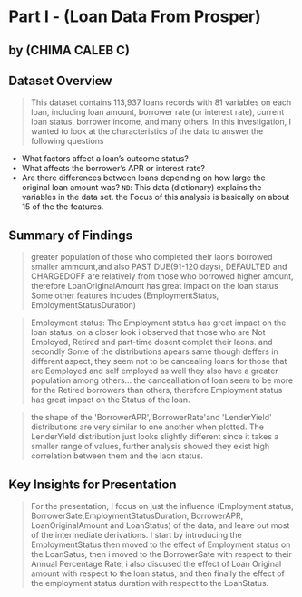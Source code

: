 # Part I - (Loan Data From Prosper)
## by (CHIMA CALEB C)

## Dataset Overview

> This dataset contains 113,937 loans records with 81 variables on each loan, including loan amount, borrower rate (or interest rate), current loan status, borrower income, and many others.
In this investigation, I wanted to look at the characteristics of the data to answer the following questions
- What factors affect a loan’s outcome status?
- What affects the borrower’s APR or interest rate?
- Are there differences between loans depending on how large the original loan amount was?
`NB`:
This data (dictionary) explains the variables in the data set.
the Focus of this analysis is basically  on about 15 of the the features.

## Summary of Findings

> greater population of those who completed their laons borrowed smaller ammount,and also PAST DUE(91-120 days), DEFAULTED and CHARGEDOFF are relatively from those who borrowed higher amount, therefore LoanOriginalAmount has great impact on the loan status
Some other features includes (EmploymentStatus, EmploymentStatusDuration)

> Employment status:
The Employment status has great impact on the loan status, on a closer look i observed that those who are Not Employed, Retired and part-time dosent complet their laons.
and secondly Some of the distributions apears same though deffers in different aspect, they seem not to be cancealing loans for those that are Eemployed and self employed as well  they also have a greater population among others... the cancealliation of loan seem to be more for the Retired borrowers than others, therefore Employment status has great impact on the Status of the loan.

> the shape of the 'BorrowerAPR','BorrowerRate'and 'LenderYield' distributions are very similar to one another when plotted. The LenderYield distribution just looks slightly different since it takes a smaller range of values, further analysis showed they exist high correlation between them and the laon status.

## Key Insights for Presentation

>For the presentation, I focus on just the influence (Employment status, BorrowerSate,EmploymentStatusDuration, BorrowerAPR, LoanOriginalAmount and LoanStatus) of the data, and leave out most of the intermediate derivations. I start by introducing the EmploymentStatus then moved to the effect of Employment status on the LoanSatus, then i moved to the BorrowerSate with respect to their Annual Percentage Rate, i also discused the effect of Loan Original amount with respect to the loan status, and then finally the effect of the employment status duration with respect to the LoanStatus.
